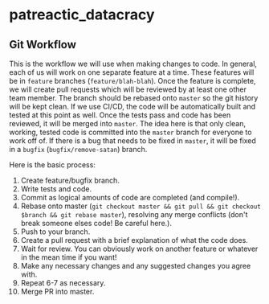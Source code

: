 # patreactic_datacracy

## Git Workflow
This is the workflow we will use when making changes to code. In general, each of us will work on one separate feature at a time.
These features will be in `feature` branches (`feature/blah-blah`). Once the feature is complete, we will create pull requests which will be reviewed
by at least one other team member. The branch should be rebased onto `master` so the git history will be kept clean. If we use CI/CD, the code will be automatically built and tested at this point as well.
Once the tests pass and code has been reviewed, it will be merged into `master`. The idea here is that only clean, working, tested code is committed into the `master` branch for everyone to work off of.
If there is a bug that needs to be fixed in `master`, it will be fixed in a `bugfix` (`bugfix/remove-satan`) branch.

Here is the basic process:
1. Create feature/bugfix branch.
2. Write tests and code.
3. Commit as logical amounts of code are completed (and compile!).
4. Rebase onto master (`git checkout master && git pull && git checkout $branch && git rebase master`), resolving any merge conflicts (don't break someone elses code! Be careful here.).
5. Push to your branch.
6. Create a pull request with a brief explanation of what the code does.
7. Wait for review. You can obviously work on another feature or whatever in the mean time if you want!
8. Make any necessary changes and any suggested changes you agree with.
9. Repeat 6-7 as necessary.
10. Merge PR into master.
